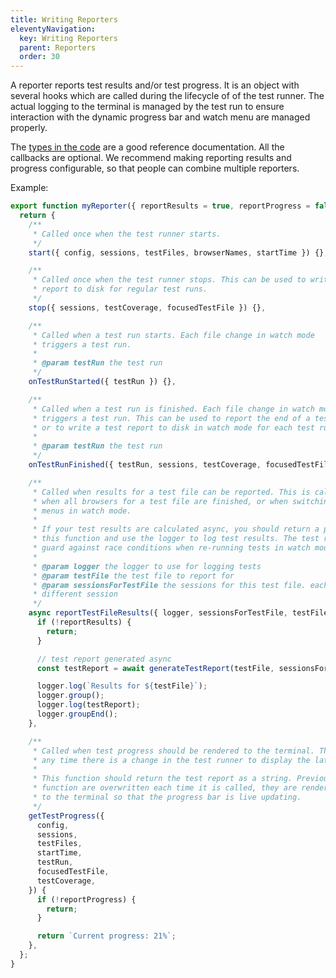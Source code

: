 ```yaml
---
title: Writing Reporters
eleventyNavigation:
  key: Writing Reporters
  parent: Reporters
  order: 30
---
```


A reporter reports test results and/or test progress. It is an object with several hooks which are called during the lifecycle of of the test runner. The actual logging to the terminal is managed by the test run to ensure interaction with the dynamic progress bar and watch menu are managed properly.

The [types in the code](https://github.com/modernweb-dev/web/tree/master/packages/test-runner-core/src/reporter/Reporter.ts) are a good reference documentation. All the callbacks are optional. We recommend making reporting results and progress configurable, so that people can combine multiple reporters.

Example:

```js
export function myReporter({ reportResults = true, reportProgress = false } = {}) {
  return {
    /**
     * Called once when the test runner starts.
     */
    start({ config, sessions, testFiles, browserNames, startTime }) {},

    /**
     * Called once when the test runner stops. This can be used to write a test
     * report to disk for regular test runs.
     */
    stop({ sessions, testCoverage, focusedTestFile }) {},

    /**
     * Called when a test run starts. Each file change in watch mode
     * triggers a test run.
     *
     * @param testRun the test run
     */
    onTestRunStarted({ testRun }) {},

    /**
     * Called when a test run is finished. Each file change in watch mode
     * triggers a test run. This can be used to report the end of a test run,
     * or to write a test report to disk in watch mode for each test run.
     *
     * @param testRun the test run
     */
    onTestRunFinished({ testRun, sessions, testCoverage, focusedTestFile }) {},

    /**
     * Called when results for a test file can be reported. This is called
     * when all browsers for a test file are finished, or when switching between
     * menus in watch mode.
     *
     * If your test results are calculated async, you should return a promise from
     * this function and use the logger to log test results. The test runner will
     * guard against race conditions when re-running tests in watch mode while reporting.
     *
     * @param logger the logger to use for logging tests
     * @param testFile the test file to report for
     * @param sessionsForTestFile the sessions for this test file. each browser is a
     * different session
     */
    async reportTestFileResults({ logger, sessionsForTestFile, testFile }) {
      if (!reportResults) {
        return;
      }

      // test report generated async
      const testReport = await generateTestReport(testFile, sessionsForTestFile);

      logger.log(`Results for ${testFile}`);
      logger.group();
      logger.log(testReport);
      logger.groupEnd();
    },

    /**
     * Called when test progress should be rendered to the terminal. This is called
     * any time there is a change in the test runner to display the latest status.
     *
     * This function should return the test report as a string. Previous results from this
     * function are overwritten each time it is called, they are rendered "dynamically"
     * to the terminal so that the progress bar is live updating.
     */
    getTestProgress({
      config,
      sessions,
      testFiles,
      startTime,
      testRun,
      focusedTestFile,
      testCoverage,
    }) {
      if (!reportProgress) {
        return;
      }

      return `Current progress: 21%`;
    },
  };
}
```
